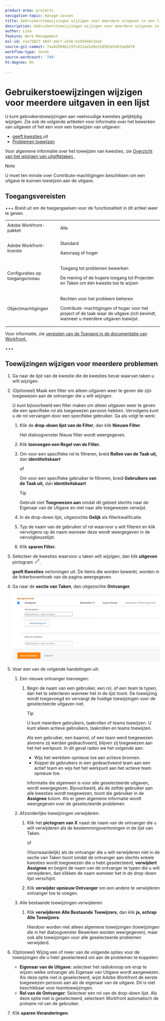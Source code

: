 ```yaml
---
product-area: projects
navigation-topic: manage-issues
title: Gebruikerstoewijzingen wijzigen voor meerdere uitgaven in een lijst
description: Gebruikerstoewijzingen wijzigen voor meerdere uitgaven in een lijst
author: Lisa
feature: Work Management
exl-id: e1e75027-1847-44cf-afeb-b19394dc3ea5
source-git-commit: 7aa420946115fc612ad1d9e310583e5453ae0678
workflow-type: tm+mt
source-wordcount: '749'
ht-degree: 0%

---
```


# Gebruikerstoewijzingen wijzigen voor meerdere uitgaven in een lijst

<!--Audited: 07/2024-->
<!--
<p data-mc-conditions="QuicksilverOrClassic.Draft mode">(NOTE: similar article exists for tasks)</p>
-->

U kunt gebruikerstoewijzingen aan veelvoudige kwesties gelijktijdig wijzigen. Zie ook de volgende artikelen voor informatie over het bewerken van uitgaven of het een voor een toewijzen van uitgaven:

* [ geeft kwesties ](../../../manage-work/issues/manage-issues/edit-issues.md) uit
* [Problemen toewijzen](../../../manage-work/issues/manage-issues/assign-issues.md)

Voor algemene informatie over het toewijzen van kwesties, zie [ Overzicht van het wijzigen van uitgiftetaken ](../../../manage-work/issues/manage-issues/modify-issue-assignments-overview.md).

>[!NOTE]
>
>U moet ten minste over Contribute-machtigingen beschikken om een uitgave te kunnen toewijzen aan de uitgave.

## Toegangsvereisten

+++ Breid uit om de toegangseisen voor de functionaliteit in dit artikel weer te geven. 

<table style="table-layout:auto"> 
 <col> 
 <col> 
 <tbody> 
  <tr> 
   <td>Adobe Workfront-pakket</td> 
   <td> <p>Alle</p> </td> 
  </tr> 
  <tr> 
   <td>Adobe Workfront-licentie</td> 
   <td> <p>Standard</p>
   <p>Aanvraag of hoger</p> </td> 
  </tr> 
  <tr> 
   <td>Configuraties op toegangsniveau</td> 
   <td> <p>Toegang tot problemen bewerken</p> <p>De mening of de hogere toegang tot Projecten en Taken om één kwestie toe te wijzen</p> </td> 
  </tr> 
  <tr> 
   <td>Objectmachtigingen</td> 
   <td> <p>Rechten voor het probleem beheren</p> <p>Contribute-machtigingen of hoger voor het project of de taak waar de uitgave zich bevindt, wanneer u meerdere uitgaven toewijst.</p>  </td> 
  </tr> 
 </tbody> 
</table>

Voor informatie, zie [ vereisten van de Toegang in de documentatie van Workfront ](/help/quicksilver/administration-and-setup/add-users/access-levels-and-object-permissions/access-level-requirements-in-documentation.md).

+++

<!--
<div data-mc-conditions="QuicksilverOrClassic.Draft mode">
<h2>When to modify user assignments on issues</h2>
<p>(NOTE:&nbsp;drafted and moved to the overview article: Modify issue assignments overview)</p>
<p>You might want to modify the user assignments for multiple issues for a variety of&nbsp;reasons, including the following:</p>
<ul>
<li>Users join or leave&nbsp;your team</li>
<li>A user takes a vacation that extends beyond the issue&nbsp;due dates</li>
<li>A specific role or user is set as the assignee for multiple issues and you want to quickly modify all items to be assigned to a different user or role</li>
</ul>
</div>
-->

## Toewijzingen wijzigen voor meerdere problemen

1. Ga naar de lijst van de kwestie die de kwesties bevat waarvan taken u wilt wijzigen.
1. (Optioneel) Maak een filter om alleen uitgaven weer te geven die zijn toegewezen aan de ontvanger die u wilt wijzigen.

   U kunt bijvoorbeeld een filter maken om alleen uitgaven weer te geven die een specifieke rol als toegewezen persoon hebben. Vervolgens kunt u de rol vervangen door een specifieke gebruiker. Ga als volgt te werk:

   1. Klik de **drop-down lijst van de Filter**, dan klik **Nieuwe Filter**.

      Het dialoogvenster Nieuw filter wordt weergegeven.

   1. Klik **toevoegen een Regel van de Filter.**
   1. Om voor een specifieke rol te filtreren, breid **Rollen van de Taak uit,** dan **identiteitskaart**

      of

      Om voor een specifieke gebruiker te filtreren, breid **Gebruikers van de Taak uit,** dan **identiteitskaart**

      >[!TIP]
      >
      >Gebruik niet **Toegewezen aan** omdat dit gebied slechts naar de Eigenaar van de Uitgave en niet naar alle toegewezen verwijst.

   1. In de drop-down lijst, uitgezochte **Gelijk** als filterkwalificatie.
   1. Typ de naam van de gebruiker of rol waarvoor u wilt filteren en klik vervolgens op de naam wanneer deze wordt weergegeven in de vervolgkeuzelijst.
   1. Klik **sparen Filter.**

1. Selecteer de kwesties waarvoor u taken wilt wijzigen, dan klik **uitgeven** pictogram ![ uitgeven pictogram ](assets/qs-edit-icon.png).

   **geeft Kwesties** vertoningen uit. De items die worden bewerkt, worden in de linkerbovenhoek van de pagina weergegeven.

1. Ga naar de **sectie van Taken**, dan uitgezochte **Ontvanger**.

   ![ gebied van Taken ](assets/classic-assignmens-area-on-edit-box-350x119.png)

1. Voer een van de volgende handelingen uit:

   1. Een nieuwe ontvanger toevoegen:

      1. Begin de naam van een gebruiker, een rol, of een team te typen, dan het te selecteren wanneer het in de lijst toont. De toewijzing wordt toegevoegd en vervangt de huidige toewijzingen voor de geselecteerde uitgaven niet.

         >[!TIP]
         >
         >U kunt meerdere gebruikers, taakrollen of teams toewijzen. U kunt alleen actieve gebruikers, taakrollen en teams toewijzen.
         >
         >Als een gebruiker, een baanrol, of een team werd toegewezen alvorens zij werden gedeactiveerd, blijven zij toegewezen aan het het werkpunt. In dit geval raden we het volgende aan:
         >
         >* Wijs het werkitem opnieuw toe aan actieve bronnen.
         >* Koppel de gebruikers in een gedeactiveerd team aan een actief team en wijs het het werkpunt aan het actieve team opnieuw toe.

         Informatie die algemeen is voor alle geselecteerde uitgaven, wordt weergegeven. Bijvoorbeeld, als de zelfde gebruiker aan alle kwesties wordt toegewezen, toont die gebruiker in de **Assignee** kolom. Als er geen algemene informatie wordt weergegeven over de geselecteerde problemen.

   1. Afzonderlijke toewijzingen verwijderen:

      1. Klik het **pictogram van X** naast de naam van de ontvanger die u wilt verwijderen als de bestemmingsvertoningen in de lijst van Taken.

         of

         (Voorwaardelijk) als de ontvanger die u wilt verwijderen niet in de sectie van Taken toont omdat de ontvanger aan slechts enkele kwesties wordt toegewezen die u hebt geselecteerd, **verwijdert Assignee** en begint de naam van de ontvanger te typen die u wilt verwijderen, dan klikken de naam wanneer het in de drop-down lijst verschijnt.

      1. Klik **verwijder opnieuw Ontvanger** om een andere te verwijderen ontvanger toe te voegen.

   1. Alle bestaande toewijzingen verwijderen:

      1. Klik **verwijderen Alle Bestaande Toewijzers**, dan klik **ja, schrap Alle Toewijzers**.

         Hierdoor worden niet alleen algemene toewijzingen (toewijzingen die in het dialoogvenster Bewerken worden weergegeven), maar ook alle toewijzingen voor alle geselecteerde problemen verwijderd.

1. (Optioneel) Wijzig een of meer van de volgende opties voor de toewijzingen die u hebt geselecteerd om aan de problemen te koppelen:

   * **Eigenaar van de Uitgave:** selecteer het radioknoop om erop te wijzen welke ontvanger als Eigenaar van Uitgave wordt aangewezen. Als deze optie niet is geselecteerd, wijst Adobe Workfront de eerste toegewezen persoon aan als de eigenaar van de uitgave. Dit is niet beschikbaar voor teamtoewijzingen.
   * **Rol van de Ontvanger**: Selecteer een rol van de drop-down lijst. Als deze optie niet is geselecteerd, selecteert Workfront automatisch de primaire rol van de gebruiker.

1. Klik **sparen Veranderingen**.
